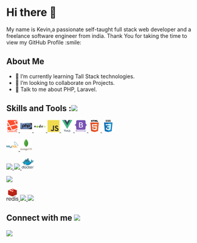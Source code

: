 <!-- <div align="center">
  <img width="" height = "" src="https://miro.medium.com/max/1444/1*Z5-lWkyzcRB5ahgm9qyxvg.png" alt="cover" />
</div> -->

<h1> Hi there 👋 </h1>

<div size='20px'> My name is Kevin,a passionate self-taught full stack web developer and a freelance software engineer from india. Thank You for taking the time to view my GitHub Profile :smile:</div>
<h2>About Me</h2>

- 🔭 I’m currently learning Tall Stack technologies.
- 👯 I’m looking to collaborate on Projects.
- 💬 Talk to me about PHP, Laravel.

<h2> Skills and Tools :<img src = "https://media2.giphy.com/media/QssGEmpkyEOhBCb7e1/giphy.gif?cid=ecf05e47a0n3gi1bfqntqmob8g9aid1oyj2wr3ds3mg700bl&rid=giphy.gif" width = 32px> </h2>

<a href= # > <img width ='32px' src ='https://raw.githubusercontent.com/devicons/devicon/master/icons/laravel/laravel-plain-wordmark.svg'> </a>
<a href=# > <img width ='32px' src ='https://raw.githubusercontent.com/devicons/devicon/master/icons/php/php-original.svg'> </a>
<a href=# > <img width ='32px' src ='https://raw.githubusercontent.com/devicons/devicon/master/icons/nodejs/nodejs-original-wordmark.svg'> </a>
<a href= # > <img width ='32px' src ='https://raw.githubusercontent.com/devicons/devicon/master/icons/javascript/javascript-original.svg'> </a>
<a href=# > <img width ='32px' src ='https://raw.githubusercontent.com/devicons/devicon/master/icons/vuejs/vuejs-original-wordmark.svg'> </a>
<a href=# > <img width ='32px' src ='https://raw.githubusercontent.com/devicons/devicon/master/icons/bootstrap/bootstrap-plain-wordmark.svg'> </a>
<a href=# > <img width ='32px' src ='https://raw.githubusercontent.com/devicons/devicon/master/icons/html5/html5-original-wordmark.svg'> </a>
<a href=# > <img width ='32px' src ='https://raw.githubusercontent.com/devicons/devicon/master/icons/css3/css3-original-wordmark.svg'> </a>


<a href=# > <img width ='32px' src ='https://raw.githubusercontent.com/devicons/devicon/master/icons/mysql/mysql-original-wordmark.svg'> </a>
<a href=# > <img width ='32px' src ='https://raw.githubusercontent.com/devicons/devicon/master/icons/mongodb/mongodb-original-wordmark.svg'> </a>

<a href=# > <img width ='32px' src ='https://www.vectorlogo.zone/logos/git-scm/git-scm-icon.svg'> </a>
<a href=# > <img width ='32px' src ='https://www.vectorlogo.zone/logos/circleci/circleci-icon.svg'> </a>
<a href=# > <img width ='32px' src ='https://raw.githubusercontent.com/devicons/devicon/master/icons/docker/docker-original-wordmark.svg'> </a>



<a href= # > <img width ='32px' src ='https://www.vectorlogo.zone/logos/graphql/graphql-icon.svg'> </a>

<a href=# > <img width ='32px' src ='https://raw.githubusercontent.com/devicons/devicon/master/icons/redis/redis-original-wordmark.svg'> </a>
<a href=# > <img width ='32px' src ='https://www.vectorlogo.zone/logos/getpostman/getpostman-icon.svg'> </a>
<a href=# > <img width ='32px' src ='https://cdn.jsdelivr.net/gh/devicons/devicon/icons/vscode/vscode-original.svg'> </a>

<h2> Connect with me <img src='https://raw.githubusercontent.com/ShahriarShafin/ShahriarShafin/main/Assets/handshake.gif' width="100px"> </h2>
<a href = 'https://www.linkedin.com/in/kevin-makwana-986b03a8/'> 
  <img width = '32px' align= 'center' src="https://raw.githubusercontent.com/rahulbanerjee26/githubAboutMeGenerator/main/icons/linked-in-alt.svg"/>
</a>
